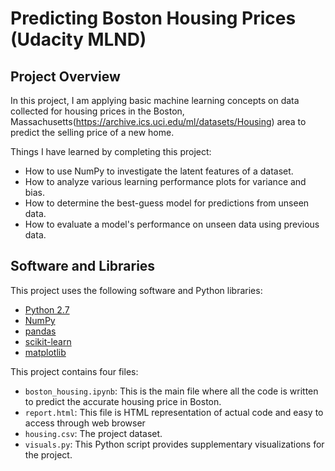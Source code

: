 # Predicting Boston Housing Prices (Udacity MLND)

## Project Overview
In this project, I am applying basic machine learning concepts on data collected for housing prices in the Boston, Massachusetts(https://archive.ics.uci.edu/ml/datasets/Housing) area to predict the selling price of a new home. 

Things I have learned by completing this project:

- How to use NumPy to investigate the latent features of a dataset.
- How to analyze various learning performance plots for variance and bias.
- How to determine the best-guess model for predictions from unseen data.
- How to evaluate a model's performance on unseen data using previous data.


## Software and Libraries
This project uses the following software and Python libraries:

- [Python 2.7](https://www.python.org/download/releases/2.7/)
- [NumPy](http://www.numpy.org/)
- [pandas](http://pandas.pydata.org/)
- [scikit-learn](http://scikit-learn.org/stable/)
- [matplotlib](http://matplotlib.org/)


This project contains four files:

- `boston_housing.ipynb`: This is the main file where all the code is written to predict the accurate housing price in Boston.
-  `report.html`: This file is HTML representation of actual code and easy to access through web browser
- `housing.csv`: The project dataset. 
- `visuals.py`: This Python script provides supplementary visualizations for the project.

